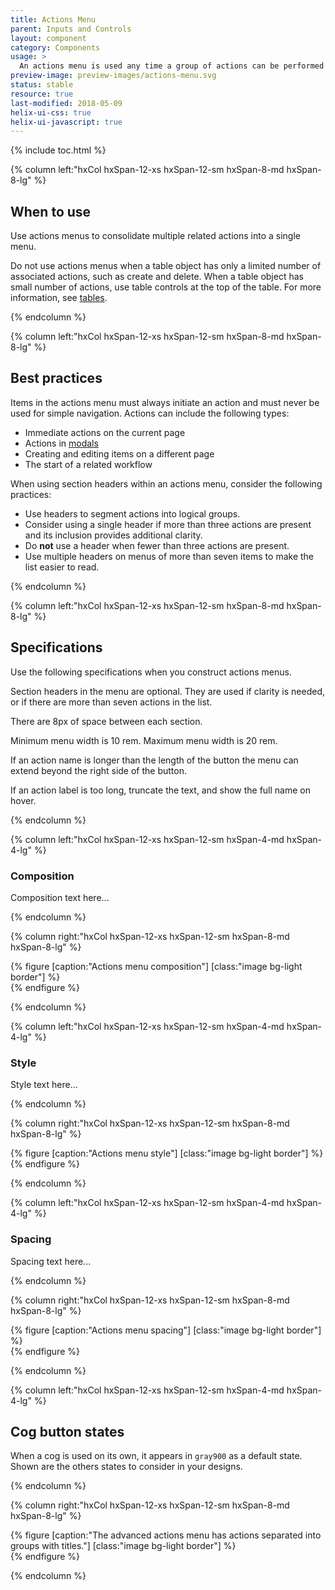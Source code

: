 ```yaml
---
title: Actions Menu
parent: Inputs and Controls
layout: component
category: Components
usage: >
  An actions menu is used any time a group of actions can be performed on a specific object on the current page. By grouping these actions within an actions menu, it allows users to have a single location to trigger multiple types of actions.
preview-image: preview-images/actions-menu.svg
status: stable
resource: true
last-modified: 2018-05-09
helix-ui-css: true
helix-ui-javascript: true
---
```


{% include toc.html %}

<section class="static-section" markdown="1">

<div class="hxRow"  markdown="1">

{% column left:"hxCol hxSpan-12-xs hxSpan-12-sm hxSpan-8-md hxSpan-8-lg" %}

## When to use

Use actions menus to consolidate multiple related actions into a single menu.

Do not use actions menus when a table object has only a limited number of associated actions, such as create and delete. When a table object has small number of actions, use table controls at the top of the table. For more information, see [tables]({{site.baseurl}}/components/tables.html).

{% endcolumn %}

</div>

</section>

<section class="static-section" markdown="1">

<div class="hxRow"  markdown="1">

{% column left:"hxCol hxSpan-12-xs hxSpan-12-sm hxSpan-8-md hxSpan-8-lg" %}

## Best practices

Items in the actions menu must always initiate an action and must never be used for simple navigation. Actions can include the following types:

  - Immediate actions on the current page
  - Actions in [modals]({{site.baseurl}}/components/modals.html)
  - Creating and editing items on a different page
  - The start of a related workflow

When using section headers within an actions menu, consider the following practices:

  - Use headers to segment actions into logical groups.
  - Consider using a single header if more than three actions are present and its inclusion provides additional clarity.
  - Do **not** use a header when fewer than three actions are present.
  - Use multiple headers on menus of more than seven items to make the list easier to read.

{% endcolumn %}

</div>

</section>

<section class="static-section" markdown="1">

<div class="hxRow"  markdown="1">

{% column left:"hxCol hxSpan-12-xs hxSpan-12-sm hxSpan-8-md hxSpan-8-lg" %}

## Specifications

Use the following specifications when you construct actions menus.

Section headers in the menu are optional. They are used if clarity is needed, or if there are more than seven actions in the list.

There are 8px of space between each section.

Minimum menu width is 10 rem.  Maximum menu width is 20 rem.  

If an action name is longer than the length of the button the menu can extend beyond the right side of the button.

If an action label is too long, truncate the text, and show the full name on hover.

{% endcolumn %}

</div>

</section>

<section class="static-section" markdown="1">

<div class="hxRow"  markdown="1">

{% column left:"hxCol hxSpan-12-xs hxSpan-12-sm hxSpan-4-md hxSpan-4-lg" %}

### Composition

Composition text here...

{% endcolumn %}

{% column right:"hxCol hxSpan-12-xs hxSpan-12-sm hxSpan-8-md hxSpan-8-lg" %}

{% figure [caption:"Actions menu composition"] [class:"image bg-light border"] %}
<embed src="{{site.url}}/assets/images/components/inputs-and-controls/actions-menu/actions-menu-menu-specifications.png" width="558"/>
{% endfigure %}

{% endcolumn %}

</div>

</section>

<section class="static-section" markdown="1">

<div class="hxRow"  markdown="1">

{% column left:"hxCol hxSpan-12-xs hxSpan-12-sm hxSpan-4-md hxSpan-4-lg" %}

### Style

Style text here...

{% endcolumn %}

{% column right:"hxCol hxSpan-12-xs hxSpan-12-sm hxSpan-8-md hxSpan-8-lg" %}

{% figure [caption:"Actions menu style"] [class:"image bg-light border"] %}
<embed src="{{site.url}}/assets/images/components/inputs-and-controls/actions-menu/actions-menu-menu-specifications.png" width="558"/>
{% endfigure %}

{% endcolumn %}

</div>

</section>

<section class="static-section" markdown="1">

<div class="hxRow"  markdown="1">

{% column left:"hxCol hxSpan-12-xs hxSpan-12-sm hxSpan-4-md hxSpan-4-lg" %}

### Spacing

Spacing text here...

{% endcolumn %}

{% column right:"hxCol hxSpan-12-xs hxSpan-12-sm hxSpan-8-md hxSpan-8-lg" %}

{% figure [caption:"Actions menu spacing"] [class:"image bg-light border"] %}
<embed src="{{site.url}}/assets/images/components/inputs-and-controls/actions-menu/actions-menu-menu-specifications.png" width="558"/>
{% endfigure %}

{% endcolumn %}

</div>

</section>

<section class="static-section" markdown="1">

<div class="hxRow"  markdown="1">

{% column left:"hxCol hxSpan-12-xs hxSpan-12-sm hxSpan-4-md hxSpan-4-lg" %}

## Cog button states

When a cog is used on its own, it appears in `gray900` as a default state. Shown are the others states to consider in your designs.

{% endcolumn %}

{% column right:"hxCol hxSpan-12-xs hxSpan-12-sm hxSpan-8-md hxSpan-8-lg" %}

{% figure [caption:"The advanced actions menu has actions separated into groups with titles."] [class:"image bg-light border"] %}
<embed src="{{site.url}}/assets/images/components/inputs-and-controls/actions-menu/actions-menu-cog-button-states.png" width="558"/>
{% endfigure %}

{% endcolumn %}

</div>

</section>
